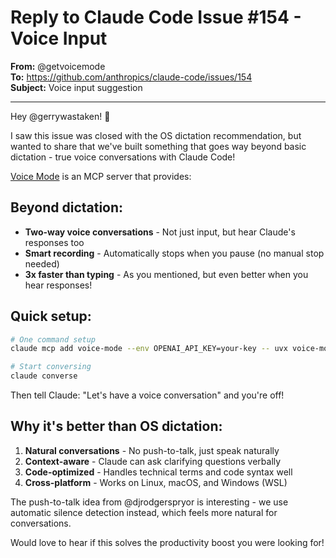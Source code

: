 # Reply to Claude Code Issue #154 - Voice Input

**From:** @getvoicemode  
**To:** https://github.com/anthropics/claude-code/issues/154  
**Subject:** Voice input suggestion

---

Hey @gerrywastaken! 👋

I saw this issue was closed with the OS dictation recommendation, but wanted to share that we've built something that goes way beyond basic dictation - true voice conversations with Claude Code!

[Voice Mode](https://github.com/mbailey/voicemode) is an MCP server that provides:

## Beyond dictation:
- **Two-way voice conversations** - Not just input, but hear Claude's responses too
- **Smart recording** - Automatically stops when you pause (no manual stop needed)
- **3x faster than typing** - As you mentioned, but even better when you hear responses!

## Quick setup:

```bash
# One command setup
claude mcp add voice-mode --env OPENAI_API_KEY=your-key -- uvx voice-mode

# Start conversing
claude converse
```

Then tell Claude: "Let's have a voice conversation" and you're off! 

## Why it's better than OS dictation:

1. **Natural conversations** - No push-to-talk, just speak naturally
2. **Context-aware** - Claude can ask clarifying questions verbally
3. **Code-optimized** - Handles technical terms and code syntax well
4. **Cross-platform** - Works on Linux, macOS, and Windows (WSL)

The push-to-talk idea from @djrodgerspryor is interesting - we use automatic silence detection instead, which feels more natural for conversations.

Would love to hear if this solves the productivity boost you were looking for!